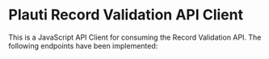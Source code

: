 # Plauti Record Validation API Client

This is a JavaScript API Client for consuming the Record Validation API. The following endpoints have been implemented:
